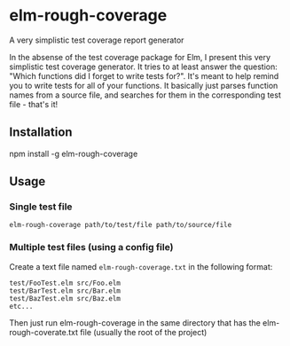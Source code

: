 # elm-rough-coverage
A very simplistic test coverage report generator

In the absense of the test coverage package for Elm, I present this very simplistic test coverage generator. It tries to at least
answer the question: "Which functions did I forget to write tests for?". It's meant to help remind you to write tests for all of your functions.
It basically just parses function names from a source file, and searches for them in the corresponding test file - that's it!

## Installation
npm install -g elm-rough-coverage


## Usage
### Single test file
`elm-rough-coverage path/to/test/file path/to/source/file`

### Multiple test files (using a config file)
Create a text file named `elm-rough-coverage.txt` in the following format:
```
test/FooTest.elm src/Foo.elm
test/BarTest.elm src/Bar.elm
test/BazTest.elm src/Baz.elm
etc...
```
Then just run elm-rough-coverage in the same directory that has the elm-rough-coverate.txt file (usually the root of the project)
